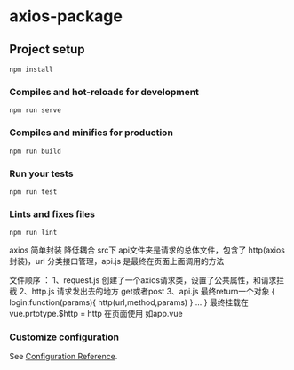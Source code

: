# axios-package

## Project setup
```
npm install
```

### Compiles and hot-reloads for development
```
npm run serve
```

### Compiles and minifies for production
```
npm run build
```

### Run your tests
```
npm run test
```

### Lints and fixes files
```
npm run lint
```
axios 简单封装 降低耦合
 src下 api文件夹是请求的总体文件，包含了 http(axios封装)，url 分类接口管理，api.js 是最终在页面上面调用的方法

文件顺序 ：
1、request.js   创建了一个axios请求类，设置了公共属性，和请求拦截
2、http.js   请求发出去的地方  get或者post
3、api.js    最终return一个对象
{
    login:function(params){
        <!-- url和method 是在url文件夹的method和url -->
        http(url,method,params)
    }
    ...
}
最终挂载在vue.prtotype.$http = http
在页面使用  如app.vue
### Customize configuration
See [Configuration Reference](https://cli.vuejs.org/config/).
